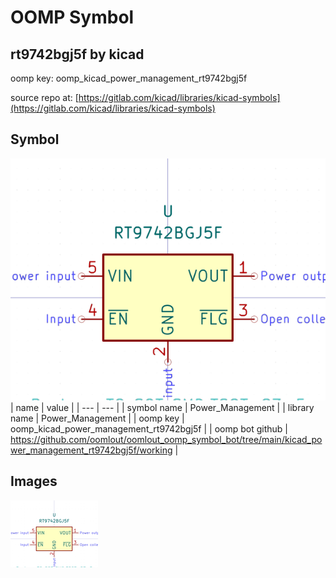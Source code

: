 # OOMP Symbol  
## rt9742bgj5f  by kicad  
  
oomp key: oomp_kicad_power_management_rt9742bgj5f  
  
source repo at: [https://gitlab.com/kicad/libraries/kicad-symbols](https://gitlab.com/kicad/libraries/kicad-symbols)  
## Symbol  
  
[![working.png](working_600.png)](working.png)  
| name | value | 
| --- | --- | 
| symbol name | Power_Management | 
| library name | Power_Management | 
| oomp key | oomp_kicad_power_management_rt9742bgj5f | 
| oomp bot github | https://github.com/oomlout/oomlout_oomp_symbol_bot/tree/main/kicad_power_management_rt9742bgj5f/working | 
## Images  
  
[![working.png](working_140.png)](working.png)  
